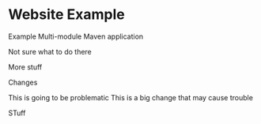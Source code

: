 # Website Example
Example Multi-module Maven application

Not sure what to do there

More stuff

Changes

This is going to be problematic
This is a big change that may cause trouble

STuff
